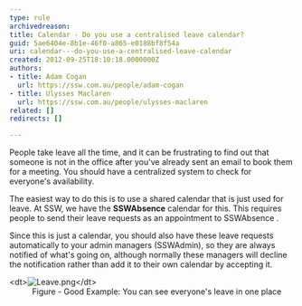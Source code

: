 ```yaml
---
type: rule
archivedreason: 
title: Calendar - Do you use a centralised leave calendar?
guid: 5ae6404e-8b1e-46f0-a865-e0188bf8f54a
uri: calendar---do-you-use-a-centralised-leave-calendar
created: 2012-09-25T18:10:18.0000000Z
authors:
- title: Adam Cogan
  url: https://ssw.com.au/people/adam-cogan
- title: Ulysses Maclaren
  url: https://ssw.com.au/people/ulysses-maclaren
related: []
redirects: []

---
```


People take leave all the time, and it can be frustrating to find out that someone is not in the office after you've already sent an email to book them for a meeting.  You should have a centralized system to check for everyone's availability.

<!--endintro-->

The easiest way to do this is to use a shared calendar that is just used for leave. At SSW, we have the  **SSWAbsence** calendar for this. This requires people to send their leave requests as an appointment to SSWAbsence  .

Since this is just a calendar, you should also have these leave requests automatically to your admin managers (SSWAdmin), so they are always notified of what's going on, although normally these managers will decline the notification rather than add it to their own calendar by accepting it.
<dl class="goodImage">&lt;dt&gt;<img src="Leave.png" alt="Leave.png">&lt;/dt&gt;<dd>Figure - Good Example: You can see everyone's leave in one place<span style="color:#444444;"></span></dd></dl>
